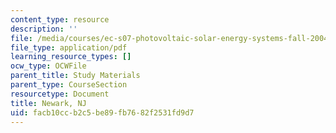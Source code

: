 ```yaml
---
content_type: resource
description: ''
file: /media/courses/ec-s07-photovoltaic-solar-energy-systems-fall-2004/facb10ccb2c5be89fb7682f2531fd9d7_MITEC_S07F04_newark_nj.pdf
file_type: application/pdf
learning_resource_types: []
ocw_type: OCWFile
parent_title: Study Materials
parent_type: CourseSection
resourcetype: Document
title: Newark, NJ
uid: facb10cc-b2c5-be89-fb76-82f2531fd9d7
---
```

